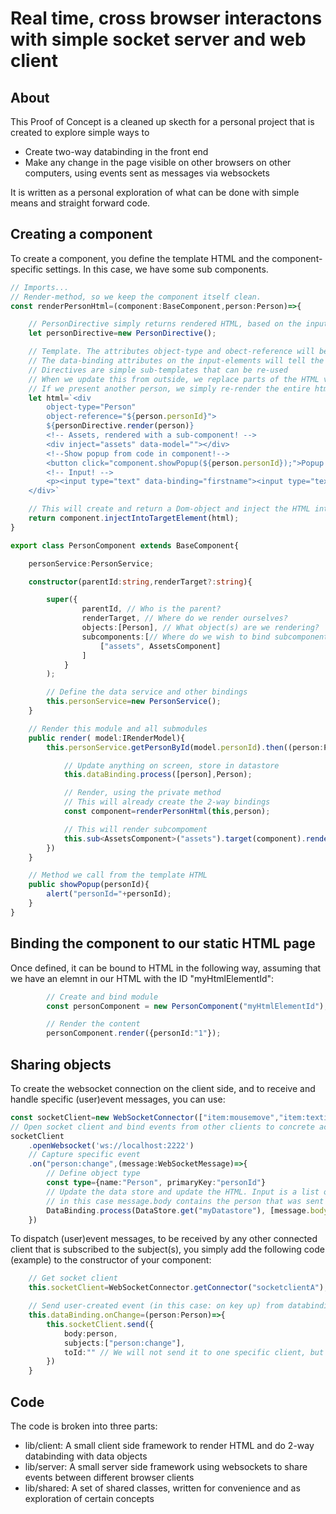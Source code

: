 # Real time, cross browser interactons with simple socket server and web client

## About
This Proof of Concept is a cleaned up skecth for a personal project that is created to explore simple ways to
* Create two-way databinding in the front end
* Make any change in the page visible on other browsers on other computers, using events sent as messages via websockets

It is written as a personal exploration of what can be done with simple means and straight forward code. 

## Creating a component
To create a component, you define the template HTML and the component-specific settings. In this case, we have some sub components.

```typescript
// Imports...
// Render-method, so we keep the component itself clean.
const renderPersonHtml=(component:BaseComponent,person:Person)=>{

    // PersonDirective simply returns rendered HTML, based on the input
    let personDirective=new PersonDirective();

    // Template. The attributes object-type and obect-reference will be used as starting points for 2-way data binding
    // The data-binding attributes on the input-elements will tell the framework what fields to bind to on the object
    // Directives are simple sub-templates that can be re-used
    // When we update this from outside, we replace parts of the HTML via databinding. 
    // If we present another person, we simply re-render the entire html of this component
    let html=`<div 
        object-type="Person" 
        object-reference="${person.personId}">
        ${personDirective.render(person)}
        <!-- Assets, rendered with a sub-component! -->
        <div inject="assets" data-model=""></div>
        <!--Show popup from code in component!-->
        <button click="component.showPopup(${person.personId});">Popup!</button>
        <!-- Input! -->
        <p><input type="text" data-binding="firstname"><input type="text" data-binding="lastname"></p>
    </div>`

    // This will create and return a Dom-object and inject the HTML into our parent component
    return component.injectIntoTargetElement(html);
}

export class PersonComponent extends BaseComponent{

    personService:PersonService;

    constructor(parentId:string,renderTarget?:string){

        super({ 
                parentId, // Who is the parent?
                renderTarget, // Where do we render ourselves?
                objects:[Person], // What object(s) are we rendering?
                subcomponents:[// Where do we wish to bind subcomponents?
                    ["assets", AssetsComponent]
                ]
            }
        ); 

        // Define the data service and other bindings
        this.personService=new PersonService();
    }

    // Render this module and all submodules
    public render( model:IRenderModel){
        this.personService.getPersonById(model.personId).then((person:Person)=>{

            // Update anything on screen, store in datastore
            this.dataBinding.process([person],Person);

            // Render, using the private method 
            // This will already create the 2-way bindings
            const component=renderPersonHtml(this,person);

            // This will render subcompoment
            this.sub<AssetsComponent>("assets").target(component).render(person);
        })
    }

    // Method we call from the template HTML
    public showPopup(personId){
        alert("personId="+personId);
    }
}

```
## Binding the component to our static HTML page
Once defined, it can be bound to HTML in the following way, assuming that we have an elemnt in our HTML with the ID "myHtmlElementId":
```typescript
        // Create and bind module
        const personComponent = new PersonComponent("myHtmlElementId");

        // Render the content
        personComponent.render({personId:"1"});
```
## Sharing objects
To create the websocket connection on the client side, and to receive and handle specific (user)event messages, you can use:
```typescript
const socketClient=new WebSocketConnector(["item:mousemove","item:textinput","person:change"],"socketclientA");
// Open socket client and bind events from other clients to concrete actions
socketClient
    .openWebsocket('ws://localhost:2222')
    // Capture specific event
    .on("person:change",(message:WebSocketMessage)=>{
        // Define object type
        const type={name:"Person", primaryKey:"personId"}
        // Update the data store and update the HTML. Input is a list of objects, 
        // in this case message.body contains the person that was sent
        DataBinding.process(DataStore.get("myDatastore"), [message.body], type);
    })
```

To dispatch (user)event messages, to be received by any other connected client that is subscribed to the subject(s), you simply add the following code (example) to the constructor of your component:

```typescript
    // Get socket client
    this.socketClient=WebSocketConnector.getConnector("socketclientA");

    // Send user-created event (in this case: on key up) from databinding-object that is part of component
    this.dataBinding.onChange=(person:Person)=>{
        this.socketClient.send({
            body:person,
            subjects:["person:change"],
            toId:"" // We will not send it to one specific client, but to all
        })
    }
```


## Code
The code is broken into three parts:
* lib/client: A small client side framework to render HTML and do 2-way databinding with data objects
* lib/server: A small server side framework using websockets to share events between different browser clients
* lib/shared: A set of shared classes, written for convenience and as exploration of certain concepts 

